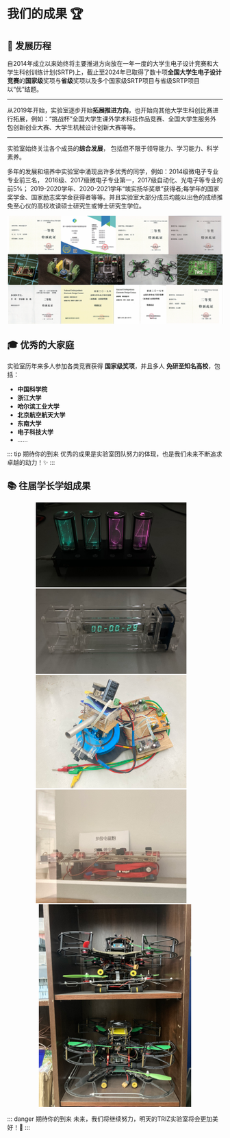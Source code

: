 # **我们的成果 🏆**

## 📖 发展历程

自2014年成立以来始终将主要推进方向放在一年一度的大学生电子设计竞赛和大学生科创训练计划(SRTP)上，截止至2024年已取得了数十项**全国大学生电子设计竞赛**的**国家级**奖项与**省级**奖项以及多个国家级SRTP项目与省级SRTP项目以“优”结题。

----

从2019年开始，实验室逐步开始**拓展推进方向**，也开始向其他大学生科创比赛进行拓展，例如：“挑战杯”全国大学生课外学术科技作品竞赛、全国大学生服务外 包创新创业大赛、大学生机械设计创新大赛等等。    

---

实验室始终关注各个成员的**综合发展**， 包括但不限于领导能力、学习能力、科学素养。

多年的发展和培养中实验室中涌现出许多优秀的同学，例如：2014级微电子专业专业前三名， 2016级、2017级微电子专业第一，2017级自动化、光电子等专业的前5%； 2019-2020学年、2020-2021学年“竢实扬华奖章”获得者;每学年的国家奖学金、国家励志奖学金获得者等等。并且实验室大部分成员均能以出色的成绩推免至心仪的高校攻读硕士研究生或博士研究生学位。

<center>
    <img src="./2024/奖状成果.png" alt="奖状成果" style="zoom:70%;"/>
</center>




## 🎓 优秀的大家庭 

实验室历年来多人参加各类竞赛获得 **国家级奖项**，并且多人 **免研至知名高校**，包括：
- **中国科学院**
- **浙江大学**
- **哈尔滨工业大学**
- **北京航空航天大学**
- **东南大学**
- **电子科技大学**
- ......

::: tip 期待你的到来
优秀的成果是实验室团队努力的体现，也是我们未来不断追求卓越的动力！✨
:::



## 📚 往届学长学姐成果
<center>
    <img src="./2024/辉光管时钟.png" alt="辉光管时钟" style="zoom:35%;"/>
    &emsp;
    <img src="./2024/辉光管.png" alt="辉光管" style="zoom:35%;"/>
    &emsp;
    <img src="./2024/电磁炮.png" alt="电磁炮" style="zoom:35%;"/>
    &emsp;
    <img src="./2024/多级电磁炮.png" alt="多级电磁炮" style="zoom:35%;"/>
    &emsp;
    <img src="./2024/飞行器.png" alt="飞行器" style="zoom:47%;"/>
</center>


::: danger 期待你的到来
未来，我们将继续努力，明天的TRIZ实验室将会更加美好！🎉
:::
